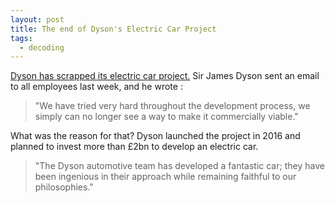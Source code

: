 ```yaml
---
layout: post
title: The end of Dyson's Electric Car Project
tags:
  - decoding
---
```

[Dyson has scrapped its electric car project.](https://www.bbc.com/news/business-50004184) Sir James Dyson sent an email to all employees last week, and  he wrote :

> "We have tried very hard throughout the development process, we simply can no longer see a way to make it commercially viable."

What was the reason for that?  Dyson launched the project in 2016 and planned to invest more than £2bn to develop an electric car.

> "The Dyson automotive team has developed a fantastic car; they have been ingenious in their approach while remaining faithful to our philosophies."

